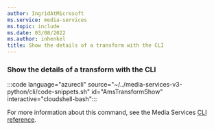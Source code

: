 ```yaml
---
author: IngridAtMicrosoft
ms.service: media-services
ms.topic: include
ms.date: 03/08/2022
ms.author: inhenkel
title: Show the details of a transform with the CLI
---
```


<!--Show the details of a transform.-->

### Show the details of a transform with the CLI

:::code language="azurecli" source="~/../media-services-v3-python/cli/code-snippets.sh" id="AmsTransformShow" interactive="cloudshell-bash":::

For more information about this command, see the Media Services [CLI reference](/cli/azure/ams/transform?view=azure-cli-latest#az-ams-transform-show).
